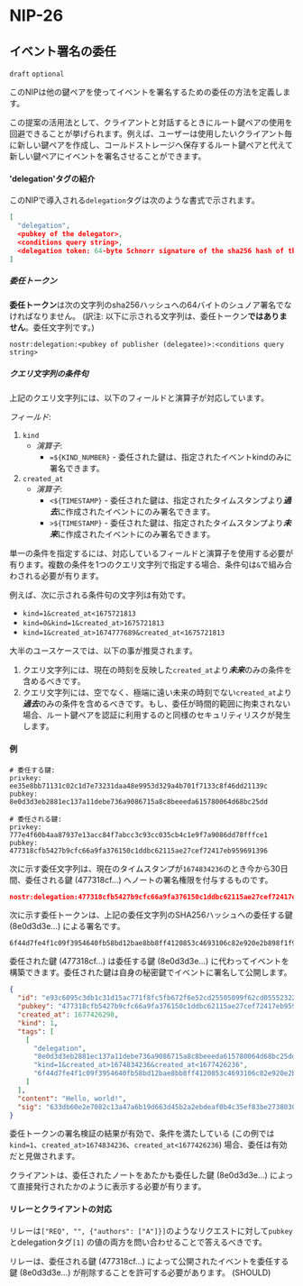NIP-26
=======

イベント署名の委任
-----

`draft` `optional`

このNIPは他の鍵ペアを使ってイベントを署名するための委任の方法を定義します。

この提案の活用法として、クライアントと対話するときにルート鍵ペアの使用を回避できることが挙げられます。例えば、ユーザーは使用したいクライアント毎に新しい鍵ペアを作成し、コールドストレージへ保存するルート鍵ペアと代えて新しい鍵ペアにイベントを署名させることができます。

#### 'delegation'タグの紹介

このNIPで導入される`delegation`タグは次のような書式で示されます。

```json
[
  "delegation",
  <pubkey of the delegator>,
  <conditions query string>,
  <delegation token: 64-byte Schnorr signature of the sha256 hash of the delegation string>
]
```

##### 委任トークン

**委任トークン**は次の文字列のsha256ハッシュへの64バイトのシュノア署名でなければなりません。 (訳注: 以下に示される文字列は、委任トークン**ではありません**。委任文字列です。)

```
nostr:delegation:<pubkey of publisher (delegatee)>:<conditions query string>
```

##### クエリ文字列の条件句

上記のクエリ文字列には、以下のフィールドと演算子が対応しています。

*フィールド*:
1. `kind`
   -  *演算子*:
      -  `=${KIND_NUMBER}` - 委任された鍵は、指定されたイベントkindのみに署名できます。
2. `created_at`
   -  *演算子*:
      -  `<${TIMESTAMP}` - 委任された鍵は、指定されたタイムスタンプより***過去***に作成されたイベントにのみ署名できます。
      -  `>${TIMESTAMP}` - 委任された鍵は、指定されたタイムスタンプより***未来***に作成されたイベントにのみ署名できます。

単一の条件を指定するには、対応しているフィールドと演算子を使用する必要が有ります。複数の条件を1つのクエリ文字列で指定する場合、条件句は`&`で組み合わされる必要が有ります。

例えば、次に示される条件句の文字列は有効です。

- `kind=1&created_at<1675721813`
- `kind=0&kind=1&created_at>1675721813`
- `kind=1&created_at>1674777689&created_at<1675721813`

大半のユースケースでは、以下の事が推奨されます。
1. クエリ文字列には、現在の時刻を反映した`created_at`より***未来***のみの条件を含めるべきです。
2. クエリ文字列には、空でなく、極端に遠い未来の時刻でない`created_at`より***過去***のみの条件を含めるべきです。もし、委任が時間的範囲に拘束されない場合、ルート鍵ペアを認証に利用するのと同様のセキュリティリスクが発生します。

#### 例

```
# 委任する鍵:
privkey: ee35e8bb71131c02c1d7e73231daa48e9953d329a4b701f7133c8f46dd21139c
pubkey:  8e0d3d3eb2881ec137a11debe736a9086715a8c8beeeda615780064d68bc25dd

# 委任される鍵:
privkey: 777e4f60b4aa87937e13acc84f7abcc3c93cc035cb4c1e9f7a9086dd78fffce1
pubkey:  477318cfb5427b9cfc66a9fa376150c1ddbc62115ae27cef72417eb959691396
```

次に示す委任文字列は、現在のタイムスタンプが`1674834236`のとき今から30日間、委任される鍵 (477318cf...) へノートの署名権限を付与するものです。
```json
nostr:delegation:477318cfb5427b9cfc66a9fa376150c1ddbc62115ae27cef72417eb959691396:kind=1&created_at>1674834236&created_at<1677426236
```

次に示す委任トークンは、上記の委任文字列のSHA256ハッシュへの委任する鍵 (8e0d3d3e...) による署名です。
```
6f44d7fe4f1c09f3954640fb58bd12bae8bb8ff4120853c4693106c82e920e2b898f1f9ba9bd65449a987c39c0423426ab7b53910c0c6abfb41b30bc16e5f524
```

委任された鍵 (477318cf...) は委任する鍵 (8e0d3d3e...) に代わってイベントを構築できます。委任された鍵は自身の秘密鍵でイベントに署名して公開します。
```json
{
  "id": "e93c6095c3db1c31d15ac771f8fc5fb672f6e52cd25505099f62cd055523224f",
  "pubkey": "477318cfb5427b9cfc66a9fa376150c1ddbc62115ae27cef72417eb959691396",
  "created_at": 1677426298,
  "kind": 1,
  "tags": [
    [
      "delegation",
      "8e0d3d3eb2881ec137a11debe736a9086715a8c8beeeda615780064d68bc25dd",
      "kind=1&created_at>1674834236&created_at<1677426236",
      "6f44d7fe4f1c09f3954640fb58bd12bae8bb8ff4120853c4693106c82e920e2b898f1f9ba9bd65449a987c39c0423426ab7b53910c0c6abfb41b30bc16e5f524"
    ]
  ],
  "content": "Hello, world!",
  "sig": "633db60e2e7082c13a47a6b19d663d45b2a2ebdeaf0b4c35ef83be2738030c54fc7fd56d139652937cdca875ee61b51904a1d0d0588a6acd6168d7be2909d693"
}
```

委任トークンの署名検証の結果が有効で、条件を満たしている (この例では`kind=1`、`created_at>1674834236`、`created_at<1677426236`) 場合、委任は有効だと見做されます。

クライアントは、委任されたノートをあたかも委任した鍵 (8e0d3d3e...) によって直接発行されたかのように表示する必要が有ります。


#### リレーとクライアントの対応

リレーは`["REQ", "", {"authors": ["A"]}]`のようなリクエストに対して`pubkey`とdelegationタグ`[1]` の値の両方を問い合わせることで答えるべきです。

リレーは、委任される鍵 (477318cf...) によって公開されたイベントを委任する鍵 (8e0d3d3e...) が削除することを許可する必要があります。 (SHOULD)
